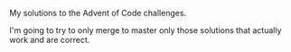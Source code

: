 My solutions to the Advent of Code challenges.

I'm going to try to only merge to master only those solutions that actually work and are correct.

